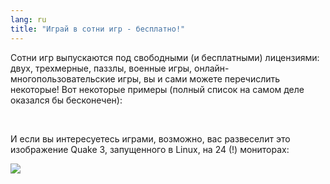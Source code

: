 ```yaml
---
lang: ru
title: "Играй в сотни игр - бесплатно!"
---
```


Сотни игр выпускаются под свободными (и бесплатными) лицензиями: двух, трехмерные, паззлы, военные игры, онлайн-многопользовательские игры, вы и сами можете перечислить некоторые! Вот некоторые примеры (полный список на самом деле оказался бы бесконечен):

<div id="items">



<br class="clearboth" />


И если вы интересуетесь играми, возможно, вас развеселит это изображение Quake 3, запущенного в Linux, на 24 (!) мониторах:

<a href="Images/quake_24_screens.jpg"><img src="Images/quake_24_screens_thumbnail.jpg" /></a>




